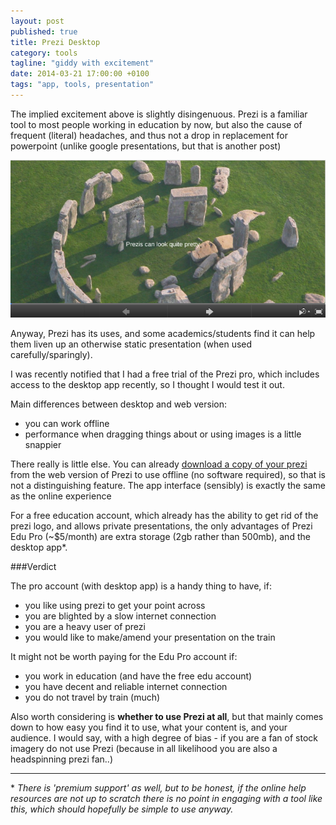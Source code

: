 ```yaml
---
layout: post
published: true
title: Prezi Desktop
category: tools
tagline: "giddy with excitement"
date: 2014-03-21 17:00:00 +0100
tags: "app, tools, presentation"
---
```


The implied excitement above is slightly disingenuous. Prezi is a familiar tool to most people working in education by now, but also the cause of frequent (literal) headaches, and thus not a drop in replacement for powerpoint (unlike google presentations, but that is another post)

[![prezi example](/images/prezi_screenshot.png)](http://prezi.com/ubiqmwfo9dnp/dizzy/)

<!--<iframe src="http://prezi.com/embed/ubiqmwfo9dnp/?bgcolor=ffffff&amp;lock_to_path=1&amp;autoplay=0&amp;autohide_ctrls=0&amp;features=undefined&amp;disabled_features=undefined" width="700" height="350" frameBorder="0" webkitAllowFullScreen="1" mozAllowFullscreen="1" allowfullscreen="1"></iframe>-->

Anyway, Prezi has its uses, and some academics/students find it can help them liven up an otherwise static presentation (when used carefully/sparingly).

I was recently notified that I had a free trial of the Prezi pro, which includes access to the desktop app recently, so I thought I would test it out.

Main differences between desktop and web version:

* you can work offline
* performance when dragging things about or using images is a little snappier

There really is little else. You can already [download a copy of your prezi](https://prezi.zendesk.com/entries/22441718-download-a-portable-prezi) from the web version of Prezi to use offline (no software required), so that is not a distinguishing feature. The app interface (sensibly) is exactly the same as the online experience

For a free education account, which already has the ability to get rid of the prezi logo, and allows private presentations, the only advantages of Prezi Edu Pro (~$5/month) are extra storage (2gb rather than 500mb), and the desktop app\*. 

###Verdict

The pro account (with desktop app) is a handy thing to have, if:

* you like using prezi to get your point across
* you are blighted by a slow internet connection
* you are a heavy user of prezi
* you would like to make/amend your presentation on the train

It might not be worth paying for the Edu Pro account if:

* you work in education (and have the free edu account)
* you have decent and reliable internet connection
* you do not travel by train (much)

Also worth considering is **whether to use Prezi at all**, but that mainly comes down to how easy you find it to use, what your content is, and your audience. I would say, with a high degree of bias - if you are a fan of stock imagery do not use Prezi (because in all likelihood you are also a headspinning prezi fan..)

---

\* *There is 'premium support' as well, but to be honest, if the online help resources are not up to scratch there is no point in engaging with a tool like this, which should hopefully be simple to use anyway.*


